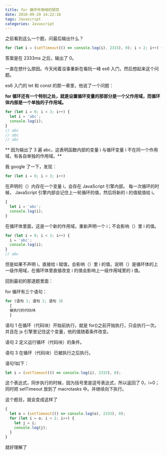 ```yaml
---
title: for 循环作用域的探究
date: 2018-09-29 14:22:18
tags: Javascript
categories: Javascript
---
```


之前看到这么一个题，问最后输出什么？

```javascript
for (let i = (setTimeout(() => console.log(i), 2333), 0); i < 2; i++) {}
```

答案是在 2333ms 之后，输出了 0。

一直在想什么原因。今天闲着没事重新在看阮一峰 es6 入门，然后想起来这个问题。

es6 入门的 let 和 const 的那一章里，他说了一个问题：

<b>for 循环还有一个特别之处，就是设置循环变量的那部分是一个父作用域，而循环体内部是一个单独的子作用域。</b>

```javascript
for (let i = 0; i < 3; i++) {
  let i = 'abc';
  console.log(i);
}
// abc
// abc
// abc
```

** 因为输出了 3 遍 abc，这表明函数内部的变量 i 与循环变量 i 不在同一个作用域，有各自单独的作用域。**

我 google 了一下，发现：

```javascript
for (let i = 0; i < 3; i++)
```

在声明的（）内存在一个变量 i，会存在 JavaScript 引擎内部。 每一次循环的时候， JavaScript 引擎内部会记住上一轮循环的值，然后将新的 i 的值赋值给 i。

```javascript
{
  let i = 'abc';
  console.log(i);
}
```

在循环体里面，这是一个新的作用域，重新声明一个 i；不会影响（）里 i 的值。

```javascript
for (let i = 0; i < 3; i++) {
  i = 'abc';
  console.log(i);
}
// abc
```

但是如果不声明 i，直接给 i 赋值，会影响（）里 i 的值，说明（）是循环体的上一级作用域，在循环体里直接改变 i 的值会影响上一级作用域里的 i 值。

回到最初的那道题里面：

for 循环有三个语句：

```javascript
for (语句 1; 语句 2; 语句 3)
  {
  被执行的代码块
  }
```

语句 1 在循环（代码块）开始前执行，就是 for()之前开始执行，只会执行一次。并且在 js 引擎里记住这个变量，他的值随着条件改变。

语句 2 定义运行循环（代码块）的条件。

语句 3 在循环（代码块）已被执行之后执行。

语句1如下：

```javascript
let i = (setTimeout(() => console.log(i), 2333), 0);
```

这个表达式，同步执行的时候，因为括号里是逗号表达式，所以返回了 0，i=0；同时把 setTimeout 放到了 macrotasks 中。并继续向下执行。


这个题目，就会变成这样了

```javascript
{
  let o = (setTimeout(() => console.log(o), 2333), 0);
  for (let i = o; i < 2; i++) {
    let j = i;
    console.log(j);
  }
}
```
就好理解了


